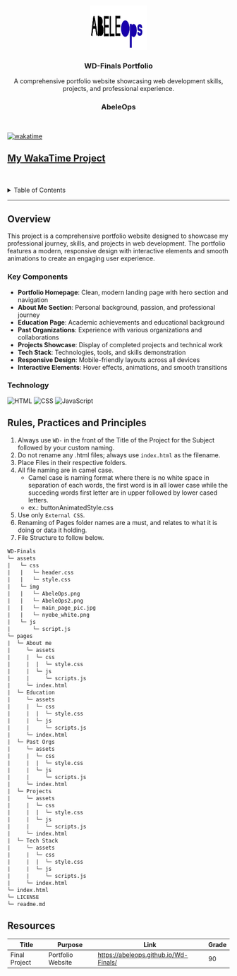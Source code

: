 <a name="readme-top"></a>

<br/>

<br />
<div align="center">
  <a href="https://github.com/Abeleops/">
    <img src="./assets/img/AbeleOps2.png" alt="AbeleOps Logo" width="130" height="100">
  </a>

  <h3 align="center">WD-Finals Portfolio</h3>
</div>

<div align="center">
  A comprehensive portfolio website showcasing web development skills, projects, and professional experience.
  
  <h3 align="center">AbeleOps</h3>
</div>
<br />



[![wakatime](https://wakatime.com/badge/user/018dd99a-4985-4f98-8216-6ca6fe2ce0f8/project/63501637-9a31-42f0-960d-4d0ab47977f8.svg)](https://wakatime.com/badge/user/018dd99a-4985-4f98-8216-6ca6fe2ce0f8/project/63501637-9a31-42f0-960d-4d0ab47977f8)

[My WakaTime Project](https://wakatime.com/@8a4344d8-d020-4065-83a2-c103e04a6752/projects/cimzrmabqc?start=2025-06-26&end=2025-07-02)
---

<br />
<br />

<!-- TODO: If you want to add more layers for your readme -->
<details>
  <summary>Table of Contents</summary>
  <ol>
    <li>
      <a href="#overview">Overview</a>
      <ol>
        <li>
          <a href="#key-components">Key Components</a>
        </li>
        <li>
          <a href="#technology">Technology</a>
        </li>
      </ol>
    </li>
    <li>
      <a href="#rules-practices-and-principles">Rules, Practices and Principles</a>
    </li>
    <li>
      <a href="#resources">Resources</a>
    </li>
  </ol>
</details>

---

## Overview

This project is a comprehensive portfolio website designed to showcase my professional journey, skills, and projects in web development. The portfolio features a modern, responsive design with interactive elements and smooth animations to create an engaging user experience.

### Key Components
- **Portfolio Homepage**: Clean, modern landing page with hero section and navigation
- **About Me Section**: Personal background, passion, and professional journey
- **Education Page**: Academic achievements and educational background
- **Past Organizations**: Experience with various organizations and collaborations
- **Projects Showcase**: Display of completed projects and technical work
- **Tech Stack**: Technologies, tools, and skills demonstration
- **Responsive Design**: Mobile-friendly layouts across all devices
- **Interactive Elements**: Hover effects, animations, and smooth transitions

### Technology
![HTML](https://img.shields.io/badge/HTML-E34F26?style=for-the-badge&logo=html5&logoColor=white)
![CSS](https://img.shields.io/badge/CSS-1572B6?style=for-the-badge&logo=css3&logoColor=white)
![JavaScript](https://img.shields.io/badge/JavaScript-F7DF1E?style=for-the-badge&logo=javascript&logoColor=black)


## Rules, Practices and Principles
1. Always use `WD-` in the front of the Title of the Project for the Subject followed by your custom naming.
2. Do not rename any .html files; always use `index.html` as the filename.
3. Place Files in their respective folders.
4. All file naming are in camel case.
   - Camel case is naming format where there is no white space in separation of each words, the first word is in all lower case while the succeding words first letter are in upper followed by lower cased letters.
   - ex.: buttonAnimatedStyle.css
5. Use only `External CSS`.
6. Renaming of Pages folder names are a must, and relates to what it is doing or data it holding.
7. File Structure to follow below.

```
WD-Finals
└─ assets
|   └─ css
|   |   └─ header.css
|   |   └─ style.css
|   └─ img
|   |   └─ AbeleOps.png
|   |   └─ AbeleOps2.png
|   |   └─ main_page_pic.jpg
|   |   └─ nyebe_white.png
|   └─ js
|       └─ script.js
└─ pages
|  └─ About me
|     └─ assets
|     |  └─ css
|     |  |  └─ style.css
|     |  └─ js
|     |     └─ scripts.js
|     └─ index.html
|  └─ Education
|     └─ assets
|     |  └─ css
|     |  |  └─ style.css
|     |  └─ js
|     |     └─ scripts.js
|     └─ index.html
|  └─ Past Orgs
|     └─ assets
|     |  └─ css
|     |  |  └─ style.css
|     |  └─ js
|     |     └─ scripts.js
|     └─ index.html
|  └─ Projects
|     └─ assets
|     |  └─ css
|     |  |  └─ style.css
|     |  └─ js
|     |     └─ scripts.js
|     └─ index.html
|  └─ Tech Stack
|     └─ assets
|     |  └─ css
|     |  |  └─ style.css
|     |  └─ js
|     |     └─ scripts.js
|     └─ index.html
└─ index.html
└─ LICENSE
└─ readme.md
```

## Resources

| Title | Purpose | Link | Grade |
|-|-|-|-|
| Final Project | Portfolio Website | https://abeleops.github.io/Wd-Finals/ | 90 |
